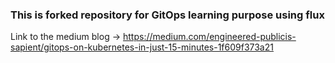 ### This is forked repository for GitOps learning purpose using flux ###

Link to the medium blog -> https://medium.com/engineered-publicis-sapient/gitops-on-kubernetes-in-just-15-minutes-1f609f373a21
